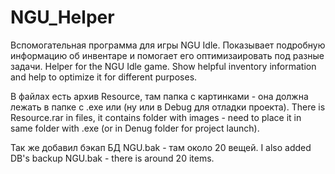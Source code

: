 # NGU_Helper
Вспомогательная программа для игры NGU Idle. Показывает подробную информацию об инвентаре и помогает его оптимизаировать под разные задачи.
Helper for the NGU Idle game. Show helpful inventory information and help to optimize it for different purposes.

В файлах есть архив Resource, там папка с картинками - она должна лежать в папке с .exe или (ну или в Debug для отладки проекта).
There is Resource.rar in files, it contains folder with images - need to place it in same folder with .exe (or in Denug folder for project launch).

Так же добавил бэкап БД NGU.bak - там около 20 вещей.
I also added DB's backup NGU.bak - there is around 20 items.
